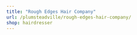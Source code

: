 ```yaml
---
title: "Rough Edges Hair Company"
url: /plumsteadville/rough-edges-hair-company/
shop: hairdresser
---
```

